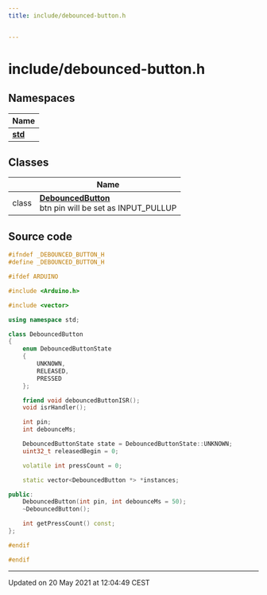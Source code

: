 ```yaml
---
title: include/debounced-button.h


---
```


# include/debounced-button.h







## Namespaces

| Name           |
| -------------- |
| **[std](https://github.com/devel0/iot-utils/tree/main/data/api/Namespaces/namespacestd.md)**  |

## Classes

|                | Name           |
| -------------- | -------------- |
| class | **[DebouncedButton](https://github.com/devel0/iot-utils/tree/main/data/api/Classes/class_debounced_button.md)** <br>btn pin will be set as INPUT_PULLUP  |
















## Source code

```cpp
#ifndef _DEBOUNCED_BUTTON_H
#define _DEBOUNCED_BUTTON_H

#ifdef ARDUINO

#include <Arduino.h>

#include <vector>

using namespace std;

class DebouncedButton
{
    enum DebouncedButtonState
    {
        UNKNOWN,
        RELEASED,
        PRESSED
    };

    friend void debouncedButtonISR();
    void isrHandler();

    int pin;
    int debounceMs;

    DebouncedButtonState state = DebouncedButtonState::UNKNOWN;
    uint32_t releasedBegin = 0;

    volatile int pressCount = 0;

    static vector<DebouncedButton *> *instances;

public:
    DebouncedButton(int pin, int debounceMs = 50);
    ~DebouncedButton();

    int getPressCount() const;
};

#endif

#endif
```


-------------------------------

Updated on 20 May 2021 at 12:04:49 CEST
